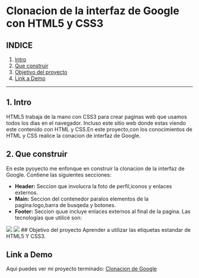 # Clonacion de la interfaz de Google con HTML5 y CSS3

## **INDICE**

1. [Intro](#)
2. [Que construir](#)
3. [Objetivo del proyecto](#)
4. [Link a Demo](#)

****

## 1. Intro
HTML5 trabaja de la mano con CSS3 para crear paginas web que usamos todos los dias en el navegador. Incluso este sitio web donde estas viendo este contenido con HTML y CSS.En este proyecto,con los conocimientos de HTML y CSS realice la conacion de interfaz de Google.

## 2. Que construir
En este pyoyecto me enfonque en construir la clonacion de la interfaz de Google.
Contiene las siguientes secciones:
* **Header:** Seccion que involucra la foto de perfil,iconos y enlaces externos.
* **Main:** Seccion del contenedor paralos elementos de la pagina:logo,barra de busqeda y botones.
* **Footer:** Seccion quue incluye enlaces externos al final de la pagina.
Las tecnologías que utilicé son:
<img src="https://img.shields.io/badge/HTML5-E34F26?style=for-the-badge&logo=html5&logoColor=white" />
<img src="https://img.shields.io/badge/CSS3-1572B6?style=for-the-badge&logo=css3&logoColor=white" />
## Objetivo del proyecto
Aprender a utilizar las etiquetas estandar de HTML5 Y CSS3.

## Link a Demo
Aqui puedes ver mi proyecto terminado: [Clonacion de Google](https://clondegoogle-topaz.vercel.app/)







